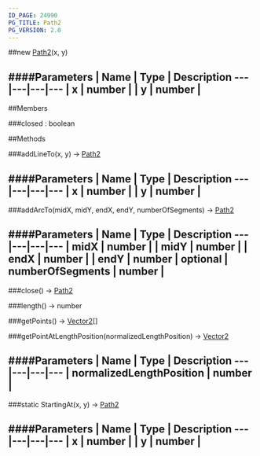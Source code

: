 ```yaml
---
ID_PAGE: 24990
PG_TITLE: Path2
PG_VERSION: 2.0
---
```

##new [Path2](/classes/Path2)(x, y)

####Parameters
 | Name | Type | Description
---|---|---|---
 | x | number | 
 | y | number | 
---

##Members

###closed : boolean




##Methods

###addLineTo(x, y) &rarr; [Path2](/classes/Path2)

####Parameters
 | Name | Type | Description
---|---|---|---
 | x | number | 
 | y | number | 
---

###addArcTo(midX, midY, endX, endY, numberOfSegments) &rarr; [Path2](/classes/Path2)

####Parameters
 | Name | Type | Description
---|---|---|---
 | midX | number | 
 | midY | number | 
 | endX | number | 
 | endY | number | 
optional | numberOfSegments | number | 
---

###close() &rarr; [Path2](/classes/Path2)


###length() &rarr; number


###getPoints() &rarr; [Vector2](/classes/Vector2)[]


###getPointAtLengthPosition(normalizedLengthPosition) &rarr; [Vector2](/classes/Vector2)

####Parameters
 | Name | Type | Description
---|---|---|---
 | normalizedLengthPosition | number | 
---

###static StartingAt(x, y) &rarr; [Path2](/classes/Path2)

####Parameters
 | Name | Type | Description
---|---|---|---
 | x | number | 
 | y | number | 
---
